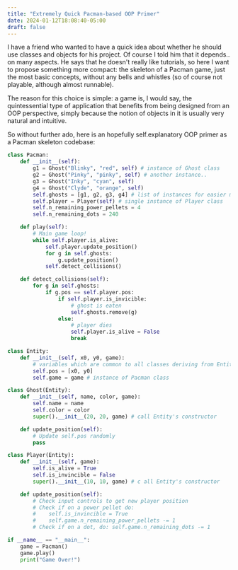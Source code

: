 ```yaml
---
title: "Extremely Quick Pacman-based OOP Primer"
date: 2024-01-12T18:08:40-05:00
draft: false
---
```


I have a friend who wanted to have a quick idea about whether he
should use classes and objects for his project. Of course I told him
that it depends.. on many aspects. He says that he doesn't really like
tutorials, so here I want to propose something more compact: the
skeleton of a Pacman game, just the most basic concepts, without any
bells and whistles (so of course not playable, although almost
runnable).

The reason for this choice is simple: a game is, I would say, the
quintessential type of application that benefits from being designed
from an OOP perspective, simply because the notion of objects in it is
usually very natural and intuitive.

So without further ado, here is an hopefully self.explanatory OOP
primer as a Pacman skeleton codebase:


```python
class Pacman:
    def __init__(self):
        g1 = Ghost("Blinky", "red", self) # instance of Ghost class
        g2 = Ghost("Pinky", "pinky", self) # another instance..
        g3 = Ghost("Inky", "cyan", self)
        g4 = Ghost("Clyde", "orange", self)
        self.ghosts = [g1, g2, g3, g4] # list of instances for easier manip
        self.player = Player(self) # single instance of Player class
        self.n_remaining_power_pellets = 4
        self.n_remaining_dots = 240

    def play(self):
        # Main game loop!
        while self.player.is_alive:
            self.player.update_position()
            for g in self.ghosts:
                g.update_position()
            self.detect_collisions()

    def detect_collisions(self):
        for g in self.ghosts:
            if g.pos == self.player.pos:
                if self.player.is_invicible:
                    # ghost is eaten
                    self.ghosts.remove(g)
                else:
                    # player dies
                    self.player.is_alive = False
                    break

class Entity:
    def __init__(self, x0, y0, game):
        # variables which are common to all classes deriving from Entity
        self.pos = [x0, y0]
        self.game = game # instance of Pacman class

class Ghost(Entity):
    def __init__(self, name, color, game):
        self.name = name
        self.color = color
        super().__init__(20, 20, game) # call Entity's constructor

    def update_position(self):
        # Update self.pos randomly
        pass

class Player(Entity):
    def __init__(self, game):
        self.is_alive = True
        self.is_invincible = False
        super().__init__(10, 10, game) # c all Entity's constructor

    def update_position(self):
        # Check input controls to get new player position
        # Check if on a power pellet do:
        #    self.is_invincible = True
        #    self.game.n_remaining_power_pellets -= 1
        # Check if on a dot, do: self.game.n_remaining_dots -= 1

if __name__ == "__main__":
    game = Pacman()
    game.play()
    print("Game Over!")
```

